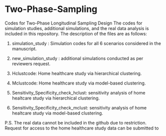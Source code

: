 # Two-Phase-Sampling
Codes for Two-Phase Longitudinal Sampling Design
The codes for simulation studies, additional simulations, and the real data analysis is included in this repository. The description of the files are as follows:

1) simulation_study : Simulation codes for all 6 scenarios considered in the manuscript.

2) new_simulation_study : additional simulations conducted as per reviewers request.

3) Hclustcode: Home healthcare study via hierarchical clustering.

4) Mclustcode: Home healthcare study via model-based clustering.

5) Sensitivity_Specificity_check_hclust: sensitivity analysis of home healtcare study via hierarchical clustering.

6) Sensitivity_Specificity_check_mclust: sensitivity analysis of home healtcare study via model-based clustering.

P.S. The real data cannot be included in the github due to restriction. Request for access to the home healthcare study data can be submitted to  
